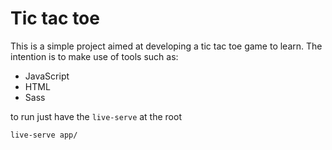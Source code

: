 # Tic tac toe

This is a simple project aimed at developing a tic tac toe game to learn.
The intention is to make use of tools such as:
* JavaScript
* HTML
* Sass

to run just have the `live-serve` at the root

  `live-serve app/`